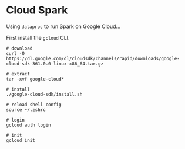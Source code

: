 # Cloud Spark

Using `dataproc` to run Spark on Google Cloud...

First install the `gcloud` CLI.

```
# download
curl -O https://dl.google.com/dl/cloudsdk/channels/rapid/downloads/google-cloud-sdk-361.0.0-linux-x86_64.tar.gz

# extract
tar -xvf google-cloud*

# install
./google-cloud-sdk/install.sh

# reload shell config
source ~/.zshrc

# login
gcloud auth login

# init
gcloud init
```

